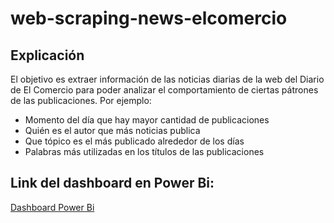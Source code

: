 # web-scraping-news-elcomercio

## Explicación

El objetivo es extraer información de las noticias diarias de la web del Diario de El Comercio para poder analizar el comportamiento de ciertas pátrones de las publicaciones. Por ejemplo:

- Momento del día que hay mayor cantidad de publicaciones
- Quién es el autor que más noticias publica
- Que tópico es el más publicado alrededor de los días
- Palabras más utilizadas en los títulos de las publicaciones

## Link del dashboard en Power Bi:
[Dashboard Power Bi](https://app.powerbi.com/view?r=eyJrIjoiMWUyMWQ4NTgtOGQ2OC00ZWFkLWEzZjctNDI4YTZkYmJmNTBlIiwidCI6IjRmZjM4NTQ0LWY1YzEtNDRiZS1hZmNiLWU2ZmU1MzRkYTdiNCIsImMiOjR9)